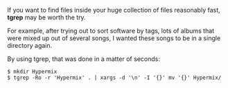 If you want to find files inside your huge collection of files
reasonably fast, **tgrep** may be worth the try.

For example, after trying out to sort software by tags, lots of albums
that were mixed up out of several songs, I wanted these songs to be in a single
directory again.

By using tgrep, that was done in a matter of seconds:

    $ mkdir Hypermix
    $ tgrep -Ro -r 'Hypermix' . | xargs -d '\n' -I '{}' mv '{}' Hypermix/
